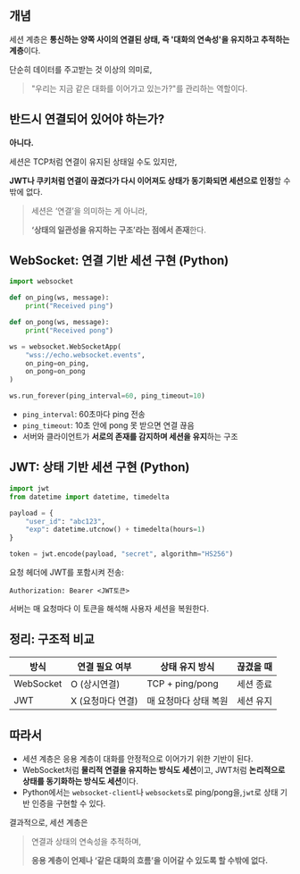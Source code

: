 ---
---
## 개념

세션 계층은 **통신하는 양쪽 사이의 연결된 상태, 즉 '대화의 연속성'을 유지하고 추적하는 계층**이다.

단순히 데이터를 주고받는 것 이상의 의미로,

> "우리는 지금 같은 대화를 이어가고 있는가?"를 관리하는 역할이다.

## 반드시 연결되어 있어야 하는가?

**아니다.**

세션은 TCP처럼 연결이 유지된 상태일 수도 있지만,

**JWT나 쿠키처럼 연결이 끊겼다가 다시 이어져도 상태가 동기화되면 세션으로 인정**할 수밖에 없다.

> 세션은 ‘연결’을 의미하는 게 아니라,
> 
> **‘상태의 일관성을 유지하는 구조’라는 점에서 존재**한다.

## WebSocket: 연결 기반 세션 구현 (Python)

```python
import websocket

def on_ping(ws, message):
    print("Received ping")

def on_pong(ws, message):
    print("Received pong")

ws = websocket.WebSocketApp(
    "wss://echo.websocket.events",
    on_ping=on_ping,
    on_pong=on_pong
)

ws.run_forever(ping_interval=60, ping_timeout=10)

```

- `ping_interval`: 60초마다 ping 전송
- `ping_timeout`: 10초 안에 pong 못 받으면 연결 끊음
- 서버와 클라이언트가 **서로의 존재를 감지하며 세션을 유지**하는 구조

## JWT: 상태 기반 세션 구현 (Python)

```python
import jwt
from datetime import datetime, timedelta

payload = {
    "user_id": "abc123",
    "exp": datetime.utcnow() + timedelta(hours=1)
}

token = jwt.encode(payload, "secret", algorithm="HS256")

```

요청 헤더에 JWT를 포함시켜 전송:

```
Authorization: Bearer <JWT토큰>

```

서버는 매 요청마다 이 토큰을 해석해 사용자 세션을 복원한다.

## 정리: 구조적 비교

|방식|연결 필요 여부|상태 유지 방식|끊겼을 때|
|---|---|---|---|
|WebSocket|O (상시연결)|TCP + ping/pong|세션 종료|
|JWT|X (요청마다 연결)|매 요청마다 상태 복원|세션 유지|

## 따라서

- 세션 계층은 응용 계층이 대화를 안정적으로 이어가기 위한 기반이 된다.
- WebSocket처럼 **물리적 연결을 유지하는 방식도 세션**이고, JWT처럼 **논리적으로 상태를 동기화하는 방식도 세션**이다.
- Python에서는 `websocket-client`나 `websockets`로 ping/pong을,`jwt`로 상태 기반 인증을 구현할 수 있다.

결과적으로, 세션 계층은

> 연결과 상태의 연속성을 추적하며,
> 
> **응용 계층이 언제나 ‘같은 대화의 흐름’을 이어갈 수 있도록 할 수밖에 없다.**